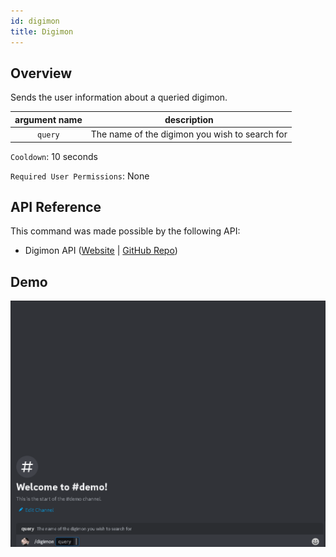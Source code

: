 ```yaml
---
id: digimon
title: Digimon
---
```


## Overview

Sends the user information about a queried digimon.

| argument name |                  description                   |
| :-----------: | :--------------------------------------------: |
|    `query`    | The name of the digimon you wish to search for |

`Cooldown`: 10 seconds

`Required User Permissions`: None

## API Reference

This command was made possible by the following API:

- Digimon API ([Website](https://digimon-api.vercel.app/) | [GitHub Repo](https://github.com/heyshadowsmith/digimon-api))

## Demo

![Digimon Command Demo Gif](../../../public/info/digimon.gif)
